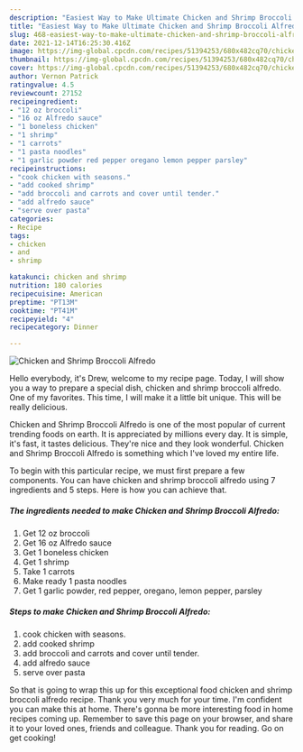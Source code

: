```yaml
---
description: "Easiest Way to Make Ultimate Chicken and Shrimp Broccoli Alfredo"
title: "Easiest Way to Make Ultimate Chicken and Shrimp Broccoli Alfredo"
slug: 468-easiest-way-to-make-ultimate-chicken-and-shrimp-broccoli-alfredo
date: 2021-12-14T16:25:30.416Z
image: https://img-global.cpcdn.com/recipes/51394253/680x482cq70/chicken-and-shrimp-broccoli-alfredo-recipe-main-photo.jpg
thumbnail: https://img-global.cpcdn.com/recipes/51394253/680x482cq70/chicken-and-shrimp-broccoli-alfredo-recipe-main-photo.jpg
cover: https://img-global.cpcdn.com/recipes/51394253/680x482cq70/chicken-and-shrimp-broccoli-alfredo-recipe-main-photo.jpg
author: Vernon Patrick
ratingvalue: 4.5
reviewcount: 27152
recipeingredient:
- "12 oz broccoli"
- "16 oz Alfredo sauce"
- "1 boneless chicken"
- "1 shrimp"
- "1 carrots"
- "1 pasta noodles"
- "1 garlic powder red pepper oregano lemon pepper parsley"
recipeinstructions:
- "cook chicken with seasons."
- "add cooked shrimp"
- "add broccoli and carrots and cover until tender."
- "add alfredo sauce"
- "serve over pasta"
categories:
- Recipe
tags:
- chicken
- and
- shrimp

katakunci: chicken and shrimp 
nutrition: 180 calories
recipecuisine: American
preptime: "PT13M"
cooktime: "PT41M"
recipeyield: "4"
recipecategory: Dinner

---
```



![Chicken and Shrimp Broccoli Alfredo](https://img-global.cpcdn.com/recipes/51394253/680x482cq70/chicken-and-shrimp-broccoli-alfredo-recipe-main-photo.jpg)

Hello everybody, it's Drew, welcome to my recipe page. Today, I will show you a way to prepare a special dish, chicken and shrimp broccoli alfredo. One of my favorites. This time, I will make it a little bit unique. This will be really delicious.



Chicken and Shrimp Broccoli Alfredo is one of the most popular of current trending foods on earth. It is appreciated by millions every day. It is simple, it's fast, it tastes delicious. They're nice and they look wonderful. Chicken and Shrimp Broccoli Alfredo is something which I've loved my entire life.


To begin with this particular recipe, we must first prepare a few components. You can have chicken and shrimp broccoli alfredo using 7 ingredients and 5 steps. Here is how you can achieve that.

<!--inarticleads1-->

##### The ingredients needed to make Chicken and Shrimp Broccoli Alfredo:

1. Get 12 oz broccoli
1. Get 16 oz Alfredo sauce
1. Get 1 boneless chicken
1. Get 1 shrimp
1. Take 1 carrots
1. Make ready 1 pasta noodles
1. Get 1 garlic powder, red pepper, oregano, lemon pepper, parsley




<!--inarticleads2-->

##### Steps to make Chicken and Shrimp Broccoli Alfredo:

1. cook chicken with seasons.
1. add cooked shrimp
1. add broccoli and carrots and cover until tender.
1. add alfredo sauce
1. serve over pasta




So that is going to wrap this up for this exceptional food chicken and shrimp broccoli alfredo recipe. Thank you very much for your time. I'm confident you can make this at home. There's gonna be more interesting food in home recipes coming up. Remember to save this page on your browser, and share it to your loved ones, friends and colleague. Thank you for reading. Go on get cooking!
